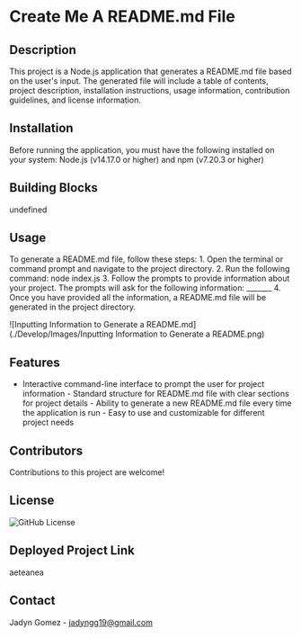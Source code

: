 # Create Me A README.md File

  ## Description

  This project is a Node.js application that generates a README.md file based on the user's input. The generated file will include a table of contents, project description, installation instructions, usage information, contribution guidelines, and license information.

  ## Installation

  Before running the application, you must have the following installed on your system: Node.js (v14.17.0 or higher) and npm (v7.20.3 or higher)

  ## Building Blocks

  undefined

  ## Usage

  To generate a README.md file, follow these steps: 1. Open the terminal or command prompt and navigate to the project directory. 2. Run the following command: node index.js 3. Follow the prompts to provide information about your project. The prompts will ask for the following information: _______ 4. Once you have provided all the information, a README.md file will be generated in the project directory.

  ![Inputting Information to Generate a README.md](./Develop/Images/Inputting Information to Generate a README.png)

  ## Features

  - Interactive command-line interface to prompt the user for project information - Standard structure for README.md file with clear sections for project details - Ability to generate a new README.md file every time the application is run - Easy to use and customizable for different project needs

  ## Contributors

  Contributions to this project are welcome!

  ## License

  ![GitHub License](https://img.shields.io/badge/license-MIT-blue.svg)

  ## Deployed Project Link

  aeteanea

  ## Contact

  Jadyn Gomez - jadyngg19@gmail.com
